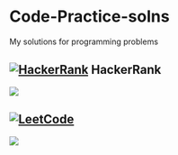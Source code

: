 # Code-Practice-solns
My solutions for programming problems

## [![HackerRank](https://hrcdn.net/hackerrank/assets/brand/h_mark_sm-30dc0e0cbd2dded63b294819ff853a90.svg)](https://www.hackerrank.com) HackerRank
 [![](https://avatars1.githubusercontent.com/u/38368802?s=150&v=4)](https://www.hackerrank.com/Enfuu)

## [![LeetCode](https://i.imgur.com/rk2gEkK.png)](https://leetcode.com/)
 [![](https://avatars1.githubusercontent.com/u/38368802?s=150&v=4)](https://leetcode.com/lian-d/)

